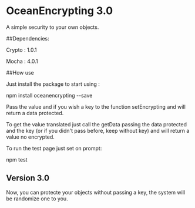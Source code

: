 # OceanEncrypting 3.0
A simple security to your own objects.

##Dependencies:

Crypto : 1.0.1

Mocha : 4.0.1

##How use 

Just install the package to start using :

npm install oceanencrypting --save

Pass the value and if you wish a key to the function setEncrypting and will return a data protected.

To get the value translated just call the getData passing the data protected and the key (or if you didn't pass before, keep without key) and will return a value no encrypted.

To run the test page just set on prompt:

npm test

## Version 3.0

Now, you can protecte your objects without passing a key, the system will be randomize one to you. 